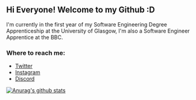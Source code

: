 ## Hi Everyone! Welcome to my Github :D

I'm currently in the first year of my Software Engineering Degree Apprenticeship at the University of Glasgow, I'm also a Software Engineer Apprentice at the BBC.

### Where to reach me:
- [Twitter](https://twitter.com/RealGoudham)
- [Instagram](https://www.instagram.com/sgoudham/)
- [Discord](https://discord.bio/p/hammy)

[![Anurag's github stats](https://github-readme-stats.vercel.app/api?username=sgoudham)](https://github.com/sgoudham/github-readme-stats)

